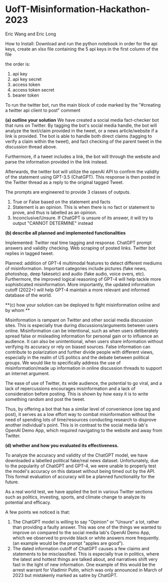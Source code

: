 # UofT-Misinformation-Hackathon-2023
Eric Wang and Eric Long 

How to Install:
Download and run the python notebook in order 
for the api keys, create an xlsx file containing the 5 api keys in the first column of the file 

the order is: 
1. api key
2. api key secret
3. access token
4. access token secret
5. bearer token 

To run the twitter bot, run the main block of code marked by the "#creating a twitter api client to post" comment 


**(a) outline your solution**
We have created a social media fact-checker bot that runs on Twitter. By tagging the bot's social media handle, the bot will analyze the text/claim provided in the tweet, or a news article/website if a link is provided. The bot is able to handle both direct claims (tagging to verify a claim within the tweet), and fact checking of the parent tweet in the discussion thread above.

Furthermore, if a tweet includes a link, the bot will through the website and parse the information provided in the link instead. 

Afterwards, the twitter bot will utilize the openAI API to confirm the validity of the statement using GPT-3.5 (ChatGPT). This response is then posted in the Twitter thread as a reply to the original tagged Tweet. 

The prompts are engineered to provide 3 classes of outputs.
1. True or False based on the statement and facts 
2. Statement is an opinion. This is when there is no fact or statement to prove, and thus is labelled as an opinion.
3. Inconclusive/Unsure. If ChatGPT is unsure of its answer, it will try to output "CANNOT DETERMINE" instead 

**(b) describe all planned and implemented functionalities**

Implemented: Twitter real time tagging and response. ChatGPT prompt answers and validity checking. Web scraping of posted links. Twitter bot replies in tagged tweet. 

Planned: addition of GPT-4 multimodal features to detect different mediums of misinformation. Important categories include pictures (fake news, photoshop, deep fakesetc) and audio (fake audio, voice overs, etc). Furthermore, the improved logical reasoning of GPT-4 will help tackle more sophisticated misinformation. More importantly, the updated information cutoff (2022+) will help GPT-4 maintain a more relevant and informed database of the world. 

**(c) how your solution can be deployed to fight misinformation online and by whom **

Misinformation is rampant on Twitter and other social media discussion sites. This is especially true during discussions/arguments between users online. Misinformation can be intentional, such as when users deliberately spread false or misleading information for personal gain or to influence an audience. It can also be unintentional, when users share information without verifying its accuracy or rely on biased sources. False information can contribute to polarization and further divide people with different views, especially in the realm of US politics and the debate between political groups. 
We would like to specifically address the use of misinformation/made up information in online discussion threads to support an internet argument.

The ease of use of Twitter, its wide audience, the potential to go viral, and a lack of repercussions encourages misinformation and a lack of consideration before posting. This is shown by how easy it is to write something random and post the tweet. 

Thus, by offering a bot that has a similar level of convenience (one tag and post), it serves as a low effort way to combat misinformation without the need of spending lots of time/resources conducting research to disprove another individual's point. This is in contrast to the social media lab's OpenAI Demo App, which required navigating to the website and away from Twitter. 


**(d) whether and how you evaluated its effectiveness.**

To analyze the accuracy and validity of the ChatGPT model, we have downloaded a labelled political fake/real news dataset. Unfortunately, due to the popularity of ChatGPT and GPT-4, we were unable to properly test the model's accuracy on this dataset without being timed out by the API. This formal evaluation of accuracy will be a planned functionality for the future. 

As a real world test, we have applied the bot in various Twitter sections such as politics, investing, sports, and climate change to analyze its potential and efficacy. 

A few points we noticed is that:
1. The ChatGPT model is willing to say "Opinion" or "Unsure" a lot, rather than providing a faulty answer. This was one of the things we wanted to improve on compared  to the social media lab's OpenAI Demo App, which we observed to provide black or white answers more frequently. (an example would be the prompt "apples are good"). 
2. The dated information cutoff of ChatGPT causes a few claims and statements to be misclassified. This is especially true in politics, where the latest and hottest things are talked about, and narratives shift very fast in the light of new information. One example of this would be the arrest warrant for Vladimir Putin, which was only announced in March of 2023 but mistakenly marked as satire by ChatGPT. 





